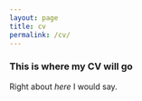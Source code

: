 ```yaml
---
layout: page
title: cv
permalink: /cv/
---
```


### This is where my CV will go
Right about *here* I would say.